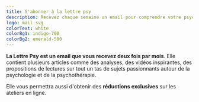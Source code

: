 ```yaml
---
title: S'abonner à la lettre psy
description: Recevez chaque semaine un email pour comprendre votre psychologie et mieux vous connaitre
logo: mail.svg
colorText: white
colorBg1: indigo-700
colorBg2: emerald-500
---
```


**La Lettre Psy est un email que vous recevez deux fois par mois**. Elle contient plusieurs articles comme des analyses, des vidéos inspirantes, des propositions de lectures sur tout un tas de sujets passionnants autour de la psychologie et de la psychothérapie.

Elle vous permettra aussi d'obtenir des **réductions exclusives** sur les ateliers en ligne.

<newsletter-form></newsletter-form>
